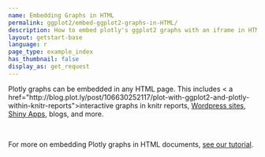 ```yaml
---
name: Embedding Graphs in HTML
permalink: ggplot2/embed-ggplot2-graphs-in-HTML/
description: How to embed plotly's ggplot2 graphs with an iframe in HTML.
layout: getstart-base
language: r
page_type: example_index
has_thumbnail: false
display_as: get_request
---
```


<div class="content-box">
<p>Plotly graphs can be embedded in any HTML page. This includes < a href="http://blog.plot.ly/post/106630252117/plot-with-ggplot2-and-plotly-within-knitr-reports">interactive graphs in knitr reports</a>, <a href="https://wordpress.org/plugins/wp-plotly">Wordpress sites</a>, <a href="https://github.com/chriddyp/plotly-shiny">Shiny Apps</a>, blogs, and more.</p></br>

<p>For more on embedding Plotly graphs in HTML documents, <a href="https://plot.ly/how-to-embed-plotly-graphs-in-websites">see our tutorial</a>.</p></br>
</div></br>
